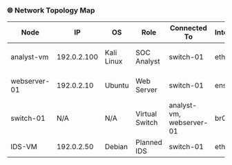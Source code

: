 ### 🌐 Network Topology Map

| Node           | IP          | OS          | Role          | Connected To     | Interface | Notes                  |
|----------------|-------------|-------------|---------------|------------------|-----------|------------------------|
| analyst-vm     | 192.0.2.100 | Kali Linux  | SOC Analyst   | switch-01        | eth0      | Used for log parsing   |
| webserver-01   | 192.0.2.10  | Ubuntu      | Web Server    | switch-01        | ens33     | Public-facing HTTP     |
| switch-01      | N/A         | N/A         | Virtual Switch| analyst-vm, webserver-01 | br0   | Hyper-V bridge         |
| IDS-VM         | 192.0.2.50  | Debian      | Planned IDS   | switch-01        | eth1      | Will run Suricata      |
